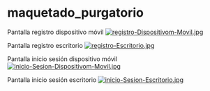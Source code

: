 # maquetado_purgatorio

Pantalla registro dispositivo móvil
[![registro-Dispositivom-Movil.jpg](https://i.postimg.cc/fTkYVgPN/registro-Dispositivom-Movil.jpg)](https://postimg.cc/YhKvV8kn)

Pantalla registro escritorio
[![registro-Escritorio.jpg](https://i.postimg.cc/pLF8Z5xc/registro-Escritorio.jpg)](https://postimg.cc/jDRLq5Dy)

Pantalla inicio sesión dispositivo móvil
[![inicio-Sesion-Dispositivom-Movil.jpg](https://i.postimg.cc/WbKggwRJ/inicio-Sesion-Dispositivom-Movil.jpg)](https://postimg.cc/tY3sHP4X)

Pantalla inicio sesión escritorio
[![inicio-Sesion-Escritorio.jpg](https://i.postimg.cc/yNCRr681/inicio-Sesion-Escritorio.jpg)](https://postimg.cc/mPVhPs9J)
